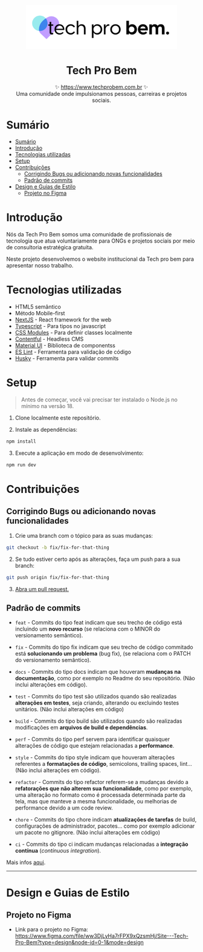 <p align="center">
  <img src="public/tpblogo.svg" width="400px" align="center" alt="Logo da Tech" />
  <h1 align="center">Tech Pro Bem</h1>
  <p align="center">
    ✨ <a href="https://www.techprobem.com.br">https://www.techprobem.com.br</a> ✨
    <br/>
    Uma comunidade onde impulsionamos pessoas, carreiras e projetos sociais.
  </p>
</p>

# Sumário

- [Sumário](#sumário)
- [Introdução](#introdução)
- [Tecnologias utilizadas](#tecnologias-utilizadas)
- [Setup](#setup)
- [Contribuições](#contribuições)
  - [Corrigindo Bugs ou adicionando novas funcionalidades](#corrigindo-bugs-ou-adicionando-novas-funcionalidades)
  - [Padrão de commits](#padrão-de-commits)
- [Design e Guias de Estilo](#design-e-guias-de-estilo)
  - [Projeto no Figma](#projeto-no-figma)




# Introdução

Nós da Tech Pro Bem somos uma comunidade de profissionais de tecnologia que atua voluntariamente para ONGs e projetos sociais por meio de consultoria estratégica gratuita.

Neste projeto desenvolvemos o website institucional da Tech pro bem para apresentar nosso trabalho.

# Tecnologias utilizadas

- HTML5 semântico
- Método Mobile-first
- [NextJS](https://nextjs.org/) - React framework for the web
- [Typescript](https://www.typescriptlang.org/pt/) - Para tipos no javascript
- [CSS Modules](https://github.com/css-modules/css-modules) - Para definir classes localmente
- [Contentful](https://www.contentful.com/) - Headless CMS
- [Material UI](https://mui.com/) - Biblioteca de componentss
- [ES Lint](https://eslint.org/) - Ferramenta para validação de código
- [Husky](https://typicode.github.io/husky/) - Ferramenta para validar commits


# Setup

> Antes de começar, você vai precisar ter instalado o Node.js no mínimo na versão 18.


1. Clone localmente este repositório.

2. Instale as dependências:

```sh
npm install
```

3. Execute a aplicação em modo de desenvolvimento:

```sh
npm run dev
```

# Contribuições

## Corrigindo Bugs ou adicionando novas funcionalidades



1. Crie uma branch com o tópico para as suas mudanças:

```bash
git checkout -b fix/fix-for-that-thing
```

2. Se tudo estiver certo após as alterações, faça um push para a sua branch:

```bash
git push origin fix/fix-for-that-thing
```

3. [Abra um pull request.](https://help.github.com/articles/creating-a-pull-request)

## Padrão de commits

- `feat` - Commits do tipo feat indicam que seu trecho de código está incluindo um **novo recurso** (se relaciona com o MINOR do versionamento semântico).

- `fix` - Commits do tipo fix indicam que seu trecho de código commitado está **solucionando um problema** (bug fix), (se relaciona com o PATCH do versionamento semântico).

- `docs` - Commits do tipo docs indicam que houveram **mudanças na documentação**, como por exemplo no Readme do seu repositório. (Não inclui alterações em código).

- `test` - Commits do tipo test são utilizados quando são realizadas **alterações em testes**, seja criando, alterando ou excluindo testes unitários. (Não inclui alterações em código)

- `build` - Commits do tipo build são utilizados quando são realizadas modificações em **arquivos de build e dependências**.

- `perf` - Commits do tipo perf servem para identificar quaisquer alterações de código que estejam relacionadas a **performance**.

- `style` - Commits do tipo style indicam que houveram alterações referentes a **formatações de código**, semicolons, trailing spaces, lint... (Não inclui alterações em código).

- `refactor` - Commits do tipo refactor referem-se a mudanças devido a **refatorações que não alterem sua funcionalidade**, como por exemplo, uma alteração no formato como é processada determinada parte da tela, mas que manteve a mesma funcionalidade, ou melhorias de performance devido a um code review.

- `chore` - Commits do tipo chore indicam **atualizações de tarefas** de build, configurações de administrador, pacotes... como por exemplo adicionar um pacote no gitignore. (Não inclui alterações em código)

- `ci` - Commits do tipo ci indicam mudanças relacionadas a **integração contínua** (_continuous integration_).

Mais infos [aqui](https://github.com/iuricode/padroes-de-commits#:~:text=%F0%9F%93%84-,Padr%C3%B5es%20de%20commits,a%20cria%C3%A7%C3%A3o%20de%20ferramentas%20automatizadas.).

---


# Design e Guias de Estilo

## Projeto no Figma

- Link para o projeto no Figma: https://www.figma.com/file/ww3DjLyHa7rFPX9xQzsmHj/Site---Tech-Pro-Bem?type=design&node-id=0-1&mode=design